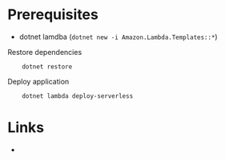 # Prerequisites

* dotnet lamdba (`dotnet new -i Amazon.Lambda.Templates::*`)

Restore dependencies
```
    dotnet restore
```


Deploy application
```
    dotnet lambda deploy-serverless
```

# Links

* 